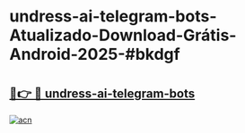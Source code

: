 # undress-ai-telegram-bots-Atualizado-Download-Grátis-Android-2025-#bkdgf

# <h2><a href="https://ainizakaria.my?title=undress-ai-telegram-bots&ref=24M">🔗👉 🔴 undress-ai-telegram-bots</a></h2>

[![acn](https://github.com/user-attachments/assets/0f9c940e-d8b0-45ae-aac7-cd30a18b3e1c)](https://ainizakaria.my?title=undress-ai-telegram-bots&ref=24M)

